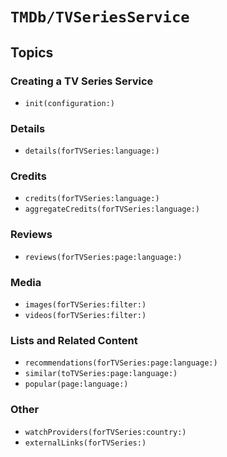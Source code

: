 # ``TMDb/TVSeriesService``

## Topics

### Creating a TV Series Service

- ``init(configuration:)``

### Details

- ``details(forTVSeries:language:)``

### Credits

- ``credits(forTVSeries:language:)``
- ``aggregateCredits(forTVSeries:language:)``

### Reviews

- ``reviews(forTVSeries:page:language:)``

### Media

- ``images(forTVSeries:filter:)``
- ``videos(forTVSeries:filter:)``

### Lists and Related Content

- ``recommendations(forTVSeries:page:language:)``
- ``similar(toTVSeries:page:language:)``
- ``popular(page:language:)``

### Other

- ``watchProviders(forTVSeries:country:)``
- ``externalLinks(forTVSeries:)``
